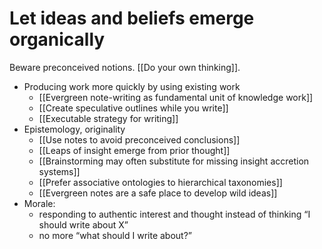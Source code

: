 # Let ideas and beliefs emerge organically

Beware preconceived notions. [[Do your own thinking]].

- Producing work more quickly by using existing work
    - [[Evergreen note-writing as fundamental unit of knowledge work]]
    - [[Create speculative outlines while you write]]
    - [[Executable strategy for writing]]
- Epistemology, originality
    - [[Use notes to avoid preconceived conclusions]]
    - [[Leaps of insight emerge from prior thought]]
    - [[Brainstorming may often substitute for missing insight accretion systems]]
    - [[Prefer associative ontologies to hierarchical taxonomies]]
    - [[Evergreen notes are a safe place to develop wild ideas]]
- Morale:
    - responding to authentic interest and thought instead of thinking “I should write about X”
    - no more “what should I write about?”